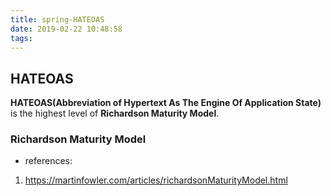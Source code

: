 ```yaml
---
title: spring-HATEOAS
date: 2019-02-22 10:48:58
tags:
---
```


## HATEOAS

   **HATEOAS(Abbreviation of Hypertext As The Engine Of Application State)** is the highest level of **Richardson Maturity Model**.
  
   ### Richardson Maturity Model
   
   
   
   
   
   
   
   
   
   
 * references:
  1. https://martinfowler.com/articles/richardsonMaturityModel.html
